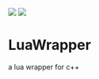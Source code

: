 [![](https://travis-ci.org/caodhuan/LuaWrapper.svg?branch=master)](https://travis-ci.org/caodhuan/LuaWrapper) ![](https://img.shields.io/badge/language-cpp-green.svg)

# LuaWrapper

a lua wrapper for c++
